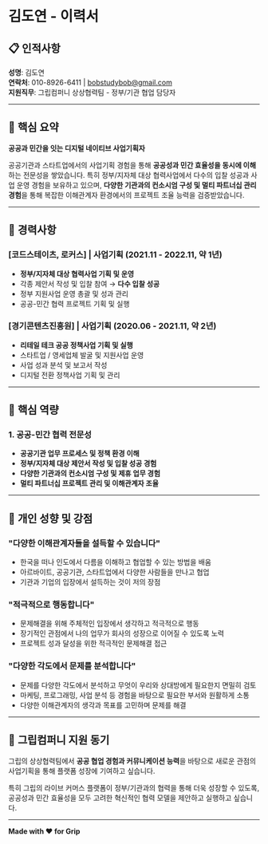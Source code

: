 # 김도연 - 이력서

## 📋 인적사항
**성명**: 김도연  
**연락처**: 010-8926-6411 | bobstudybob@gmail.com  
**지원직무**: 그립컴퍼니 상상협력팀 - 정부/기관 협업 담당자

---

## 🎯 핵심 요약
**공공과 민간을 잇는 디지털 네이티브 사업기획자**

공공기관과 스타트업에서의 사업기획 경험을 통해 **공공성과 민간 효율성을 동시에 이해**하는 전문성을 쌓았습니다. 특히 정부/지자체 대상 협력사업에서 다수의 입찰 성공과 사업 운영 경험을 보유하고 있으며, **다양한 기관과의 컨소시엄 구성 및 멀티 파트너십 관리 경험**을 통해 복잡한 이해관계자 환경에서의 프로젝트 조율 능력을 검증받았습니다.

---

## 💼 경력사항

### [코드스테이츠, 로커스] | 사업기획 (2021.11 - 2022.11, 약 1년)
- **정부/지자체 대상 협력사업 기획 및 운영**
- 각종 제안서 작성 및 입찰 참여 → **다수 입찰 성공**
- 정부 지원사업 운영 총괄 및 성과 관리
- 공공-민간 협력 프로젝트 기획 및 실행

### [경기콘텐츠진흥원] | 사업기획 (2020.06 - 2021.11, 약 2년)  
- **리테일 테크 공공 정책사업 기획 및 실행**
- 스타트업 / 영세업체 발굴 및 지원사업 운영
- 사업 성과 분석 및 보고서 작성
- 디지털 전환 정책사업 기획 및 관리

---

## 🚀 핵심 역량

### 1. 공공-민간 협력 전문성
- **공공기관 업무 프로세스 및 정책 환경 이해**
- **정부/지자체 대상 제안서 작성 및 입찰 성공 경험**
- **다양한 기관과의 컨소시엄 구성 및 제휴 업무 경험**
- **멀티 파트너십 프로젝트 관리 및 이해관계자 조율**

---

## 🌟 개인 성향 및 강점

### "다양한 이해관계자들을 설득할 수 있습니다"
- 한국을 떠나 인도에서 다름을 이해하고 협업할 수 있는 방법을 배움
- 아르바이트, 공공기관, 스타트업에서 다양한 사람들을 만나고 협업
- 기관과 기업의 입장에서 설득하는 것이 저의 장점

### "적극적으로 행동합니다"
- 문제해결을 위해 주체적인 입장에서 생각하고 적극적으로 행동
- 장기적인 관점에서 나의 업무가 회사의 성장으로 이어질 수 있도록 노력
- 프로젝트 성과 달성을 위한 적극적인 문제해결 접근

### "다양한 각도에서 문제를 분석합니다"
- 문제를 다양한 각도에서 분석하고 무엇이 우리와 상대방에게 필요한지 면밀히 검토
- 마케팅, 프로그래밍, 사업 분석 등 경험을 바탕으로 필요한 부서와 원활하게 소통
- 다양한 이해관계자의 생각과 목표를 고민하며 문제를 해결

---

## 🎯 그립컴퍼니 지원 동기

그립의 상상협력팀에서 **공공 협업 경험과 커뮤니케이션 능력**을 바탕으로 새로운 관점의 사업기획을 통해 플랫폼 성장에 기여하고 싶습니다. 

특히 그립의 라이브 커머스 플랫폼이 정부/기관과의 협력을 통해 더욱 성장할 수 있도록, 공공성과 민간 효율성을 모두 고려한 혁신적인 협력 모델을 제안하고 실행하고 싶습니다.

---

**Made with ❤️ for Grip**